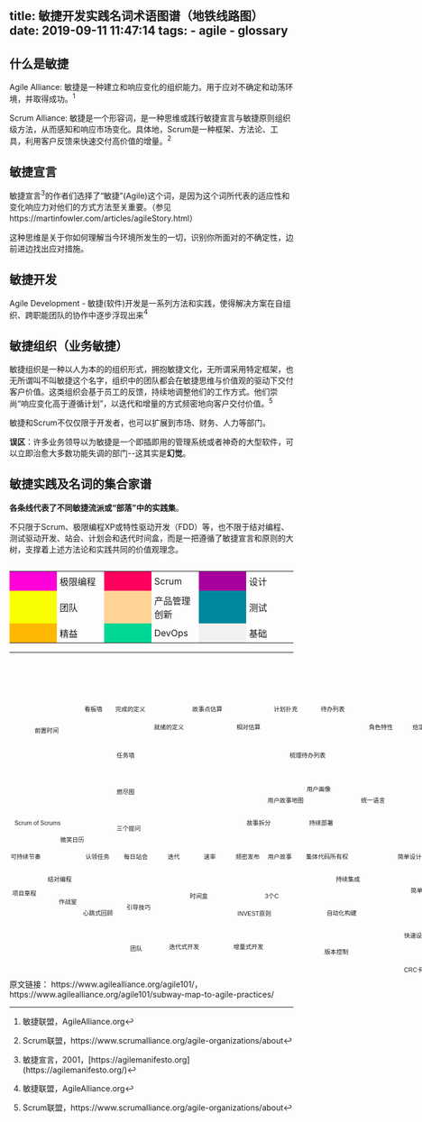 title: 敏捷开发实践名词术语图谱（地铁线路图）
date: 2019-09-11 11:47:14
tags:
	- agile
	- glossary
---
## 什么是敏捷
Agile Alliance: 敏捷是一种建立和响应变化的组织能力。用于应对不确定和动荡环境，并取得成功。[^1]

Scrum Alliance: 敏捷是一个形容词，是一种思维或践行敏捷宣言与敏捷原则组织级方法，从而感知和响应市场变化。具体地，Scrum是一种框架、方法论、工具，利用客户反馈来快速交付高价值的增量。[^3]

## 敏捷宣言

敏捷宣言[^2]的作者们选择了“敏捷”(Agile)这个词，是因为这个词所代表的适应性和变化响应力对他们的方式方法至关重要。（参见 https://martinfowler.com/articles/agileStory.html）

这种思维是关于你如何理解当今环境所发生的一切，识别你所面对的不确定性，边前进边找出应对措施。

## 敏捷开发
Agile Development - 敏捷(软件)开发是一系列方法和实践，使得解决方案在自组织、跨职能团队的协作中逐步浮现出来[^1]

## 敏捷组织（业务敏捷）

敏捷组织是一种以人为本的的组织形式，拥抱敏捷文化，无所谓采用特定框架，也无所谓叫不叫敏捷这个名字，组织中的团队都会在敏捷思维与价值观的驱动下交付客户价值。这类组织会基于员工的反馈，持续地调整他们的工作方式。他们崇尚“响应变化高于遵循计划”，以迭代和增量的方式频密地向客户交付价值。[^3]

敏捷和Scrum不仅仅限于开发者，也可以扩展到市场、财务、人力等部门。

**误区**：许多业务领导以为敏捷是一个即插即用的管理系统或者神奇的大型软件，可以立即治愈大多数功能失调的部门--这其实是**幻觉**。

## 敏捷实践及名词的集合家谱

**各条线代表了不同敏捷流派或“部落”中的实践集**。

不只限于Scrum、极限编程XP或特性驱动开发（FDD）等，也不限于结对编程、测试驱动开发、站会、计划会和迭代时间盒，而是一把遵循了敏捷宣言和原则的大树，支撑着上述方法论和实践共同的价值观理念。

## 

  <table>
    <tr>
      <td style="width:16.6%; background-color: #ff01d8;"></td>
      <td style="width:16.6%; padding: 5px;">极限编程</td>
      <td style="width:16.6%; background-color: #ff005e;"></td>
      <td style="width:16.6%; padding: 5px;">Scrum</td>
      <td style="width:16.6%; background-color: #a8009e;"></td>
      <td style="width:16.6%; padding: 5px;">设计</td>
    </tr>
    <tr>
      <td style="width:16.6%; background-color: #f8ff00;"></td>
      <td style="width:16.6%; padding: 5px;">团队</td>
      <td style="width:16.6%; background-color: #ffd396;"></td>
      <td style="width:16.6%; padding: 5px;">产品管理创新</td>
      <td style="width:16.6%; background-color: #00889e;"></td>
      <td style="width:16.6%; padding: 5px;">测试</td>
    </tr>
    <tr>
      <td style="width:16.6%; background-color: #ffb801;"></td>
      <td style="width:16.6%; padding: 5px;">精益</td>
      <td style="width:16.6%; background-color: #00d795;"></td>
      <td style="width:16.6%; padding: 5px;">DevOps</td>
      <td style="width:16.6%; background-color: #f1f1f1;"></td>
      <td style="width:16.6%; padding: 5px;">基础</td>
    </tr>    
  </table>

--------------

<div class="wpb_column vc_column_container vc_col-sm-10" style="position: relative;"><div class="vc_column-inner "><div class="wpb_wrapper">
	<div class="wpb_raw_code wpb_content_element wpb_raw_html">
		<div class="wpb_wrapper">
			<div style="font-family: Arial;font-size: 8pt;background-image:url(https://www.uperform.cn/wp-content/uploads/2020/11/subway.png);background-repeat:no-repeat;background-position: left top; width:900px; height:550px;padding:0 0 0 0; margin: 10px 0 0 -36px;">
<style>a{text-decoration:none;}</style>
  <span class="text" style="width:69px;line-height:150%;text-align: left; position:absolute;top:340px;left:2px; margin-right:0; margin-bottom:0">
    <a href="/glossary-of-agile/sustainable.html">可持续节奏</a>
</span>
  <span class="text" style="width:108px;line-height:150%;text-align: center; position:absolute;top:380px;left:35px; margin-right:0; margin-bottom:0">
    <a href="/glossary-of-agile/pairing.html">结对编程</a>
</span>
  <span class="text" style="width:80px;line-height:150%;text-align: center; position:absolute;top:340px;left:116px; margin-right:0; margin-bottom:12px">
    <a href="/glossary-of-agile/sign-up-for-tasks.html">认领任务</a>
</span>
  <span class="text" style="width:70px;line-height:150%;text-align: center; position:absolute;top:340px;left:189px; margin-right:0; margin-bottom:0">
    <a href="/glossary-of-agile/daily.html">每日站会</a>
</span>
  <span class="text" style="width:63px;line-height:150%;text-align: center; position:absolute;top:340px;left:260px; margin-right:0; margin-bottom:12px">
    <a href="/glossary-of-agile/iteration.html">迭代</a>
</span>
  <span class="text" style="width:65px;line-height:150%;text-align: center; position:absolute;top:340px;left:323px; margin-right:0; margin-bottom:0">
    <a href="/glossary-of-agile/velocity.html">速率</a>
</span>
  <span class="text" style="width:67px;line-height:150%;text-align: center; position:absolute;top:340px;left:389px; margin-right:0; margin-bottom:0">
    <a href="/glossary-of-agile/frequent-release.html">频密发布</a>
</span>
  <span class="text" style="width:59px;line-height:150%;text-align: center; position:absolute;top:340px;left:450px; margin-right:0; margin-bottom:12px">
    <a href="/glossary-of-agile/user-stories.html">用户故事</a>
</span>
  <span class="text" style="width:85px;line-height:150%;text-align: center; position:absolute;top:340px;left:521px; margin-right:0; margin-bottom:0">
    <a href="/glossary-of-agile/cco.html">集体代码所有权</a>
</span>
  <span class="text" style="width:81px;line-height:150%;text-align: center; position:absolute;top:380px;left:560px; margin-right:0; margin-bottom:12px">
    <a href="/glossary-of-agile/ci.html">持续集成</a>
</span>
  <span class="text" style="width:100px;line-height:150%;text-align: center; position:absolute;top:340px;left:660px; margin-right:0; margin-bottom:0">
    <a href="/glossary-of-agile/simple-design.html">简单设计</a>
</span>
  <span class="text" style="width:77px;line-height:150%;text-align: center; position:absolute;top:340px;left:728px; margin-right:0; margin-bottom:12px">
    <a href="/glossary-of-agile/refactoring.html">重构</a>
</span>
  <span class="text" style="width:55px;line-height:150%;text-align: left; position:absolute;top:340px;left:825px; margin-right:0; margin-bottom:0">
    <a href="/glossary-of-agile/tdd.html">测试驱动开发</a>
</span>
  <span class="text" style="width:55px;line-height:150%;text-align: left; position:absolute;top:405px;left:5px; margin-right:0; margin-bottom:0">
    <a href="/glossary-of-agile/project-chartering.html">项目章程</a>
</span>
  <span class="text" style="width:100px;line-height:150%;text-align: left; position:absolute;top:280px;left:9px; margin-right:0; margin-bottom:0">
    <a href="/glossary-of-agile/scrumofscrums.html">Scrum of Scrums</a>
</span>
  <span class="text" style="width:64px;line-height:150%;text-align: left; position:absolute;top:310px;left:90px; margin-right:0; margin-bottom:0">
    <a href="/glossary-of-agile/nikoniko.html">微笑日历</a>
</span>
  <span class="text" style="width:67px;line-height:150%;text-align: center; position:absolute;top:420px;left:70px; margin-right:0; margin-bottom:0">
    <a href="/glossary-of-agile/teamroom.html">作战室</a>
</span>
  <span class="text" style="width:100px;line-height:150%;text-align: center; position:absolute;top:440px;left:107px; margin-right:0; margin-bottom:0">
    <a href="/glossary-of-agile/heartbeatretro.html">心跳式回顾</a>
</span>
  <span class="text" style="width:78px;line-height:150%;text-align: center; position:absolute;top:430px;left:190px; margin-right:0; margin-bottom:12px">
    <a href="/glossary-of-agile/facilitation.html">引导技巧</a>
</span>
  <span class="text" style="width:37px;line-height:150%;text-align: left; position:absolute;top:503px;left:214px; margin-right:0; margin-bottom:0">
    <a href="/glossary-of-agile/team.html">团队</a>
</span>
  <span class="text" style="width:100px;line-height:150%;text-align: center; position:absolute;top:116px;left:16px; margin-right:0; margin-bottom:0">
    <a href="/glossary-of-agile/leadtime.html">前置时间</a>
</span>
  <span class="text" style="width:78px;line-height:150%;text-align: center; position:absolute;top:78px;left:110px; margin-right:0; margin-bottom:0">
    <a href="/glossary-of-agile/kanban.html">看板墙</a>
</span>
  <span class="text" style="width:100px;line-height:150%;text-align: center; position:absolute;top:500px;left:260px; margin-right:0; margin-bottom:0">
    <a href="/glossary-of-agile/iterative.html">迭代式开发</a>
</span>
  <span class="text" style="width:61px;line-height:150%;text-align: left; position:absolute;top:410px;left:320px; margin-right:0; margin-bottom:0">
    <a href="/glossary-of-agile/timebox.html">时间盒</a>
</span>
  <span class="text" style="width:100px;line-height:150%;text-align: left; position:absolute;top:290px;left:190px; margin-right:0; margin-bottom:0">
    <a href="/glossary-of-agile/threeqs.html">三个提问</a>
</span>
  <span class="text" style="width:100px;line-height:150%;text-align: left; position:absolute;top:225px;left:190px; margin-right:0; margin-bottom:0">
    <a href="/glossary-of-agile/burndown.html">燃尽图</a>
</span>
  <span class="text" style="width:74px;line-height:150%;text-align: left; position:absolute;top:160px;left:190px; margin-right:0; margin-bottom:0">
    <a href="/glossary-of-agile/taskboard.html">任务墙</a>
</span>
  <span class="text" style="width:113px;line-height:150%;text-align: center; position:absolute;top:78px;left:158px; margin-right:0; margin-bottom:12px">
    <a href="/definition-of-done.html">完成的定义</a>
</span>
  <span class="text" style="width:106px;line-height:150%;text-align: center; position:absolute;top:110px;left:230px; margin-right:0; margin-bottom:0">
    <a href="/glossary-of-agile/definition-of-ready.html">就绪的定义</a>
</span>
  <span class="text" style="width:100px;line-height:150%;text-align: center; position:absolute;top:78px;left:301px; margin-right:0; margin-bottom:12px">
    <a href="/glossary-of-agile/points-estimates-in.html">故事点估算</a>
</span>
  <span class="text" style="width:106px;line-height:150%;text-align: center; position:absolute;top:110px;left:371px; margin-right:0; margin-bottom:0">
    <a href="/glossary-of-agile/relative.html">相对估算</a>
</span>
  <span class="text" style="width:100px;line-height:150%;line-height:150%;text-align: center; position:absolute;top:78px;left:440px; margin-right:0; margin-bottom:12px">
    <a href="/glossary-of-agile/poker.html">计划扑克</a>
</span>
  <span class="text" style="width:57px;line-height:150%;text-align: center; position:absolute;top:78px;left:545px; margin-right:0; margin-bottom:0">
    <a href="/glossary-of-agile/backlog.html">待办列表</a>
</span>
  <span class="text" style="width:112px;line-height:150%;text-align: center; position:absolute;top:160px;left:473px; margin-right:0; margin-bottom:0">
    <a href="/glossary-of-agile/backlog-grooming.html">梳理待办列表</a>
</span>
  <span class="text" style="width:57px;line-height:150%;text-align: center; position:absolute;top:220px;left:520px; margin-right:0; margin-bottom:0">
    <a href="/glossary-of-agile/personas.html">用户画像</a>
</span>
  <span class="text" style="width:100px;line-height:150%;text-align: center; position:absolute;top:240px;left:440px; margin-right:0; margin-bottom:0">
    <a href="/glossary-of-agile/storymap.html">用户故事地图</a>
</span>
  <span class="text" style="width:88px;line-height:150%;text-align: center; position:absolute;top:280px;left:398px; margin-right:0; margin-bottom:0">
    <a href="/glossary-of-agile/split.html">故事拆分</a>
</span>
  <span class="text" style="width:45px;line-height:150%;text-align: center; position:absolute;top:410px;left:443px; margin-right:0; margin-bottom:0">
    <a href="/glossary-of-agile/threecs.html">3个C</a>
</span>
  <span class="text" style="width:69px;line-height:150%;text-align: center; position:absolute;top:441px;left:400px; margin-right:0; margin-bottom:0">
    <a href="/glossary-of-agile/invest.html">INVEST原则</a>
</span>
  <span class="text" style="width:148px;line-height:150%;text-align: center; position:absolute;top:500px;left:350px; margin-right:0; margin-bottom:12px">
    <a href="/glossary-of-agile/incremental.html">增量式开发</a>
</span>
  <span class="text" style="width:90px;line-height:150%;text-align: center; position:absolute;top:280px;left:508px; margin-right:0; margin-bottom:0">
    <a href="/glossary-of-agile/cd.html">持续部署</a>
</span>
  <span class="text" style="width:100px;line-height:150%;text-align: right; position:absolute;top:440px;left:516px; margin-right:12px; margin-bottom:0">
    <a href="/glossary-of-agile/autobuild.html">自动化构建</a>
</span>
  <span class="text" style="width:100px;line-height:150%;text-align: center; position:absolute;top:509px;left:530px; margin-right:0; margin-bottom:0">
    <a href="/glossary-of-agile/versioncontrol.html">版本控制</a>
</span>
  <span class="text" style="width:130px;line-height:150%;text-align: center; position:absolute;top:240px;left:580px; margin-right:0; margin-bottom:0">
    <a href="/glossary-of-agile/ubiquitous.html">统一语言</a>
</span>
  <span class="text" style="width:117px;line-height:150%;text-align: center; position:absolute;top:400px;left:680px; margin-right:0; margin-bottom:0">
    <a href="/glossary-of-agile/rules-of-simplicity.html">简单性原则</a>
</span>
  <span class="text" style="width:100px;line-height:150%;text-align: left; position:absolute;top:480px;left:700px; margin-right:0; margin-bottom:0">
    <a href="/glossary-of-agile/quickdesign.html">快速设计会</a>
</span>
  <span class="text" style="width:77px;line-height:150%;text-align: left; position:absolute;top:541px;left:700px; margin-right:0; margin-bottom:0">
    <a href="/glossary-of-agile/crc.html">CRC卡片</a>
</span>
  <span class="text" style="width:100px;line-height:150%;text-align: center; position:absolute;top:110px;left:609px; margin-right:0; margin-bottom:0">
    <a href="/glossary-of-agile/rolefeature.html">角色特性</a>
</span>
  <span class="text" style="width:80px;line-height:150%;text-align: center; position:absolute;top:110px;left:700px; margin-right:0; margin-bottom:12px">
    <a href="/glossary-of-agile/gwt.html">给定-当-则</a>
</span>
  <span class="text" style="width:80px;line-height:150%;text-align: center; position:absolute;top:110px;left:786px; margin-right:0; margin-bottom:0">
    <a href="/glossary-of-agile/bdd.html">行为驱动开发</a>
</span>
  <span class="text" style="width:55px;line-height:150%;text-align: left; position:absolute;top:150px;left:825px; margin-right:0; margin-bottom:0">
    <a href="/glossary-of-agile/atdd.html">验收测试驱动开发</a>
</span>
  <span class="text" style="width:55px;line-height:150%;text-align: left; position:absolute;top:220px;left:825px; margin-right:0; margin-bottom:0">
    <a href="/glossary-of-agile/acceptance.html">验收测试</a>
</span>
  <span class="text" style="width:55px;line-height:150%;text-align: left; position:absolute;top:290px;left:825px; margin-right:0; margin-bottom:0">
    <a href="/glossary-of-agile/mocks.html">模拟对象</a>
</span>
  <span class="text" style="width:55px;line-height:150%;text-align: left; position:absolute;top:420px;left:825px; margin-right:0; margin-bottom:0">
    <a href="/glossary-of-agile/unittest.html">单元测试</a>
</span>
  <span class="text" style="width:55px;line-height:150%;text-align: left; position:absolute;top:480px;left:825px; margin-right:0; margin-bottom:0">
    <a href="/glossary-of-agile/exploratory-testing.html">探索性测试</a>
</span>
  <span class="text" style="width:55px;line-height:150%;text-align: left; position:absolute;top:540px;left:825px; margin-right:0; margin-bottom:0">
    <a href="/glossary-of-agile/usability.html">可用性测试</a>
</span>
</div>
</div>
</div>
</div>
</div>







原文链接： <https://www.agilealliance.org/agile101/>，<https://www.agilealliance.org/agile101/subway-map-to-agile-practices/>

[^1]: 敏捷联盟，[AgileAlliance.org](https://agilemanifesto.org
)

[^2]: 敏捷宣言，2001，[https://agilemanifesto.org](https://agilemanifesto.org/)
[^3]: Scrum联盟，https://www.scrumalliance.org/agile-organizations/about
